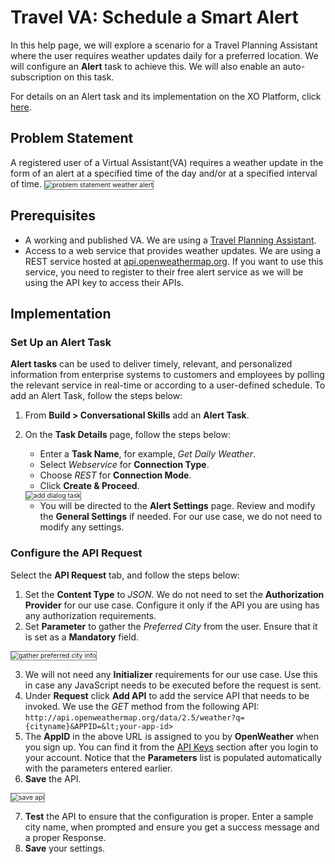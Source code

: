# Travel VA: Schedule a Smart Alert

In this help page, we will explore a scenario for a Travel Planning Assistant where the user requires weather updates daily for a preferred location. We will configure an **Alert** task to achieve this. We will also enable an auto-subscription on this task.

For details on an Alert task and its implementation on the XO Platform, click <a href="https://developer.kore.ai/docs/bots/bot-builder-tool/alert/notification-tasks/" target="_blank">here</a>.

## Problem Statement

A registered user of a Virtual Assistant(VA) requires a weather update in the form of an alert at a specified time of the day and/or at a specified interval of time.
<img src="../images/weather-alert-problem-statement.png" alt="problem statement weather alert" title="problem statement weather alert" style="border: 1px solid gray; zoom:75%;">

## Prerequisites

* A working and published VA. We are using a <a href="https://docsinternal-kore.github.io/docs/xo/how-tos/build-a-travel-planning-assistant/create-a-travel-virtual-assistant/" target="_blank">Travel Planning Assistant</a>.
* Access to a web service that provides weather updates. We are using a REST service hosted at <a href="http://api.openweathermap.org/" target="_blank">api.openweathermap.org</a>. If you want to use this service, you need to register to their free alert service as we will be using the API key to access their APIs.

## Implementation

### Set Up an Alert Task

**Alert tasks** can be used to deliver timely, relevant, and personalized information from enterprise systems to customers and employees by polling the relevant service in real-time or according to a user-defined schedule. To add an Alert Task, follow the steps below:

1. From **Build > Conversational Skills** add an **Alert Task**.
2. On the **Task Details** page, follow the steps below:
    * Enter a **Task Name**, for example, _Get Daily Weather_.
    * Select *Webservice* for **Connection Type**.
    * Choose *REST* for **Connection Mode**.
    * Click **Create & Proceed**.
    <img src="../images/set-up-alert-task.png" alt="add dialog task" title="add dialog task" style="border: 1px solid gray; zoom:75%;">

    * You will be directed to the **Alert Settings** page. Review and modify the **General Settings** if needed. For our use case, we do not need to modify any settings.

### Configure the API Request

Select the **API Request** tab, and follow the steps below:

1. Set the **Content Type** to _JSON_. We do not need to set the **Authorization Provider** for our use case. Configure it only if the API you are using has any authorization requirements.
2. Set **Parameter** to gather the _Preferred City_ from the user. Ensure that it is set as a **Mandatory** field.

<img src="../images/gather-preferred-city.png" alt="gather preferred city info" title="gather preferred city info" style="border: 1px solid gray; zoom:75%;">

3. We will not need any **Initializer** requirements for our use case. Use this in case any JavaScript needs to be executed before the request is sent.
4. Under **Request** click **Add API** to add the service API that needs to be invoked. We use the _GET_ method from the following API: `http://api.openweathermap.org/data/2.5/weather?q={cityname}&APPID=&lt;your-app-id>`
5. The **AppID** in the above URL is assigned to you by **OpenWeather** when you sign up. You can find it from the <a href="https://home.openweathermap.org/api_keys" target="_blank">API Keys</a> section after you login to your account. Notice that the **Parameters** list is populated automatically with the parameters entered earlier.
6. **Save** the API.

<img src="../images/smart-alert-save-api.png" alt="save api" title="save api" style="border: 1px solid gray; zoom:75%;">
    
7. **Test** the API to ensure that the configuration is proper. Enter a sample city name, when prompted and ensure you get a success message and a proper Response.
8. **Save** your settings.